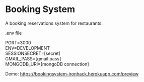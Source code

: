 # Booking System

A booking reservations system for restaurants:

.env file

PORT=3000<br>
ENV=DEVELOPMENT<br>
SESSIONSECRET=[secret]<br>
GMAIL_PASS=[gmail pass]<br>
MONGODB_URI=[mongoDB connection]



Demo: https://bookingsystem-ironhack.herokuapp.com/preview

